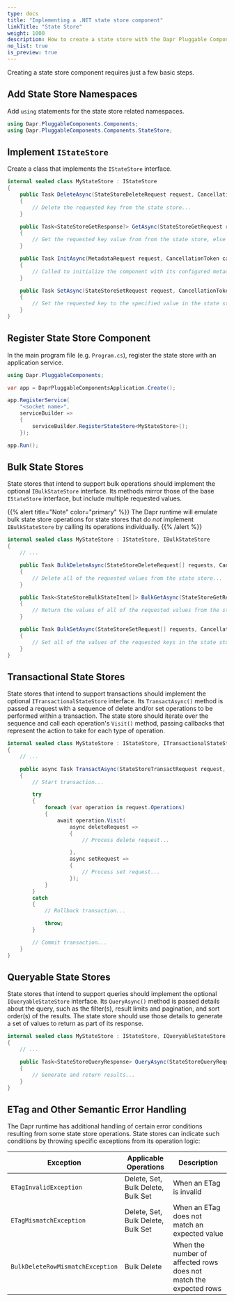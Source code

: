 ```yaml
---
type: docs
title: "Implementing a .NET state store component"
linkTitle: "State Store"
weight: 1000
description: How to create a state store with the Dapr Pluggable Components .NET SDK
no_list: true
is_preview: true
---
```


Creating a state store component requires just a few basic steps.

## Add State Store Namespaces

Add `using` statements for the state store related namespaces.

```csharp
using Dapr.PluggableComponents.Components;
using Dapr.PluggableComponents.Components.StateStore;
```

## Implement `IStateStore`

Create a class that implements the `IStateStore` interface.

```csharp
internal sealed class MyStateStore : IStateStore
{
    public Task DeleteAsync(StateStoreDeleteRequest request, CancellationToken cancellationToken = default)
    {
        // Delete the requested key from the state store...
    }

    public Task<StateStoreGetResponse?> GetAsync(StateStoreGetRequest request, CancellationToken cancellationToken = default)
    {
        // Get the requested key value from from the state store, else return null...
    }

    public Task InitAsync(MetadataRequest request, CancellationToken cancellationToken = default)
    {
        // Called to initialize the component with its configured metadata...
    }

    public Task SetAsync(StateStoreSetRequest request, CancellationToken cancellationToken = default)
    {
        // Set the requested key to the specified value in the state store...
    }
}
```

## Register State Store Component

In the main program file (e.g. `Program.cs`), register the state store with an application service.

```csharp
using Dapr.PluggableComponents;

var app = DaprPluggableComponentsApplication.Create();

app.RegisterService(
    "<socket name>",
    serviceBuilder =>
    {
        serviceBuilder.RegisterStateStore<MyStateStore>();
    });

app.Run();
```

## Bulk State Stores

State stores that intend to support bulk operations should implement the optional `IBulkStateStore` interface. Its methods mirror those of the base `IStateStore` interface, but include multiple requested values.

{{% alert title="Note" color="primary" %}}
The Dapr runtime will emulate bulk state store operations for state stores that do *not* implement `IBulkStateStore` by calling its operations individually.
{{% /alert %}}

```csharp
internal sealed class MyStateStore : IStateStore, IBulkStateStore
{
    // ...

    public Task BulkDeleteAsync(StateStoreDeleteRequest[] requests, CancellationToken cancellationToken = default)
    {
        // Delete all of the requested values from the state store...
    }

    public Task<StateStoreBulkStateItem[]> BulkGetAsync(StateStoreGetRequest[] requests, CancellationToken cancellationToken = default)
    {
        // Return the values of all of the requested values from the state store...
    }

    public Task BulkSetAsync(StateStoreSetRequest[] requests, CancellationToken cancellationToken = default)
    {
        // Set all of the values of the requested keys in the state store...
    }
}
```

## Transactional State Stores

State stores that intend to support transactions should implement the optional `ITransactionalStateStore` interface. Its `TransactAsync()` method is passed a request with a sequence of delete and/or set operations to be performed within a transaction. The state store should iterate over the sequence and call each operation's `Visit()` method, passing callbacks that represent the action to take for each type of operation.

```csharp
internal sealed class MyStateStore : IStateStore, ITransactionalStateStore
{
    // ...

    public async Task TransactAsync(StateStoreTransactRequest request, CancellationToken cancellationToken = default)
    {
        // Start transaction...

        try
        {
            foreach (var operation in request.Operations)
            {
                await operation.Visit(
                    async deleteRequest =>
                    {
                        // Process delete request...

                    },
                    async setRequest =>
                    {
                        // Process set request...
                    });
            }
        }
        catch
        {
            // Rollback transaction...

            throw;
        }

        // Commit transaction...
    }
}
```

## Queryable State Stores

State stores that intend to support queries should implement the optional `IQueryableStateStore` interface. Its `QueryAsync()` method is passed details about the query, such as the filter(s), result limits and pagination, and sort order(s) of the results. The state store should use those details to generate a set of values to return as part of its response.

```csharp
internal sealed class MyStateStore : IStateStore, IQueryableStateStore
{
    // ...

    public Task<StateStoreQueryResponse> QueryAsync(StateStoreQueryRequest request, CancellationToken cancellationToken = default)
    {
        // Generate and return results...
    }
}
```

## ETag and Other Semantic Error Handling

The Dapr runtime has additional handling of certain error conditions resulting from some state store operations. State stores can indicate such conditions by throwing specific exceptions from its operation logic:

| Exception | Applicable Operations | Description
|---|---|---|
| `ETagInvalidException` | Delete, Set, Bulk Delete, Bulk Set | When an ETag is invalid |
| `ETagMismatchException`| Delete, Set, Bulk Delete, Bulk Set | When an ETag does not match an expected value |
| `BulkDeleteRowMismatchException` | Bulk Delete | When the number of affected rows does not match the expected rows |
